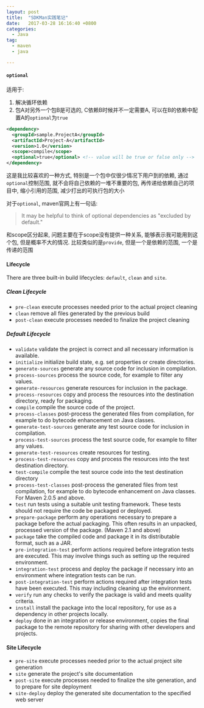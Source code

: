 ```yaml
---
layout: post
title:  "SDKMan实践笔记"
date:   2017-03-28 16:16:40 +0800
categories:
  - Java
tag:
  - maven
  - java

---
```



#### `optional`
适用于:
1. 解决循环依赖
2. 包A对另外一个包B是可选的, C依赖B时候并不一定需要A, 可以在B的依赖中配置A的`optional`为`true`

``` xml
<dependency>
  <groupId>sample.ProjectA</groupId>
  <artifactId>Project-A</artifactId>
  <version>1.0</version>
  <scope>compile</scope>
  <optional>true</optional> <!-- value will be true or false only -->
</dependency>
```
这是我比较喜欢的一种方式, 特别是一个包中仅很少情况下用户到的依赖, 通过`optional`控制范围, 就不会将自己依赖的一堆不重要的包, 再传递给依赖自己的项目中, 缩小引用的范围, 减少打出的可执行包的大小

对于`optional`, maven官网上有一句话:
>It may be helpful to think of optional dependencies as "excluded by default."

和scope区分起来, 问题主要在于scope没有提供一种关系, 能够表示我可能用到这个包, 但是概率不大的情况. 比较类似的是`provide`, 但是一个是依赖的范围, 一个是传递的范围


#### Lifecycle

There are three built-in build lifecycles: `default`, `clean` and `site`.

##### Clean Lifecycle

* `pre-clean`	execute processes needed prior to the actual project cleaning
* `clean`	remove all files generated by the previous build
* `post-clean`	execute processes needed to finalize the project cleaning

##### Default Lifecycle
* `validate` validate the project is correct and all necessary information is available.
* `initialize` initialize build state, e.g. set properties or create directories.
* `generate-sources` generate any source code for inclusion in compilation.
* `process-sources` process the source code, for example to filter any values.
* `generate-resources` generate resources for inclusion in the package.
* `process-resources` copy and process the resources into the destination directory, ready for packaging.
* `compile` compile the source code of the project.
* `process-classes` post-process the generated files from compilation, for example to do bytecode enhancement on Java classes.
* `generate-test-sources` generate any test source code for inclusion in compilation.
* `process-test-sources` process the test source code, for example to filter any values.
* `generate-test-resources` create resources for testing.
* `process-test-resources` copy and process the resources into the test destination directory.
* `test-compile` compile the test source code into the test destination directory
* `process-test-classes` post-process the generated files from test compilation, for example to do bytecode enhancement on Java classes. For Maven 2.0.5 and above.
* `test` run tests using a suitable unit testing framework. These tests should not require the code be packaged or deployed.
* `prepare-package` perform any operations necessary to prepare a package before the actual packaging. This often results in an unpacked, processed version of the package. (Maven 2.1 and above)
* `package` take the compiled code and package it in its distributable format, such as a JAR.
* `pre-integration-test` perform actions required before integration tests are executed. This may involve things such as setting up the required environment.
* `integration-test` process and deploy the package if necessary into an environment where integration tests can be run.
* `post-integration-test` perform actions required after integration tests have been executed. This may including cleaning up the environment.
* `verify` run any checks to verify the package is valid and meets quality criteria.
* `install` install the package into the local repository, for use as a dependency in other projects locally.
* `deploy` done in an integration or release environment, copies the final package to the remote repository for sharing with other developers and projects.

#### Site Lifecycle

* `pre-site` execute processes needed prior to the actual project site generation
* `site` generate the project's site documentation
* `post-site` execute processes needed to finalize the site generation, and to prepare for site deployment
* `site-deploy` deploy the generated site documentation to the specified web server
